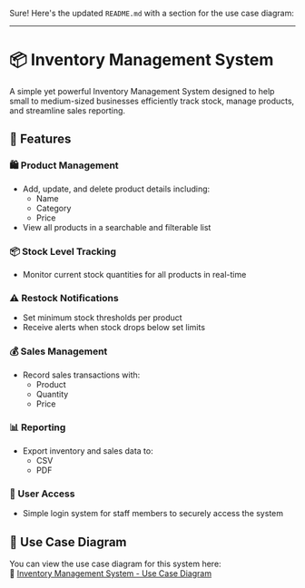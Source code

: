 Sure! Here's the updated `README.md` with a section for the use case diagram:

---

# 📦 Inventory Management System

A simple yet powerful Inventory Management System designed to help small to medium-sized businesses efficiently track stock, manage products, and streamline sales reporting.

## 🚀 Features

### 🛍️ Product Management
- Add, update, and delete product details including:
  - Name
  - Category
  - Price
- View all products in a searchable and filterable list

### 📦 Stock Level Tracking
- Monitor current stock quantities for all products in real-time

### ⚠️ Restock Notifications
- Set minimum stock thresholds per product
- Receive alerts when stock drops below set limits

### 💰 Sales Management
- Record sales transactions with:
  - Product
  - Quantity
  - Price

### 📊 Reporting
- Export inventory and sales data to:
  - CSV
  - PDF

### 🔐 User Access
- Simple login system for staff members to securely access the system

## 🧩 Use Case Diagram
You can view the use case diagram for this system here:  
🔗 [Inventory Management System - Use Case Diagram](https://lucid.app/lucidchart/28dab477-cc03-4617-8343-5126448abc52/edit?viewport_loc=-10%2C16%2C1361%2C550%2C0_0&invitationId=inv_cbb38dd1-2226-40f2-8631-5757adedf1e5)

<!-- ## 📚 Tech Stack
*(Optional – fill in based on your actual stack, e.g.):*
- Backend: Node.js / Express / SQLite
- Frontend: Vue.js / Tailwind CSS
- Authentication: JWT / Session-based auth -->

<!-- ## 📈 Future Improvements
- Role-based access control (Admin, Sales Staff, Manager)
- Multi-location inventory support
- Graphical dashboard for reports
- Integration with barcode scanners -->
